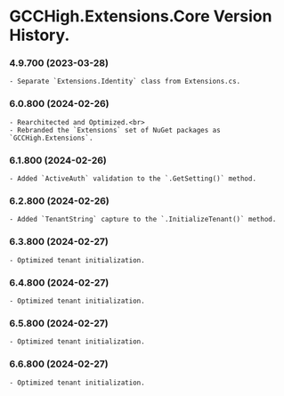﻿# GCCHigh.Extensions.Core Version History.

### **4.9.700 (2023-03-28)**<br>
	- Separate `Extensions.Identity` class from Extensions.cs.

### **6.0.800 (2024-02-26)**<br>
	- Rearchitected and Optimized.<br>
	- Rebranded the `Extensions` set of NuGet packages as `GCCHigh.Extensions`.

### **6.1.800 (2024-02-26)**<br>
	- Added `ActiveAuth` validation to the `.GetSetting()` method.

### **6.2.800 (2024-02-26)**<br>
	- Added `TenantString` capture to the `.InitializeTenant()` method.
		
### **6.3.800 (2024-02-27)**<br>
	- Optimized tenant initialization.
		
### **6.4.800 (2024-02-27)**<br>
	- Optimized tenant initialization.
		
### **6.5.800 (2024-02-27)**<br>
	- Optimized tenant initialization.
		
### **6.6.800 (2024-02-27)**<br>
	- Optimized tenant initialization.
